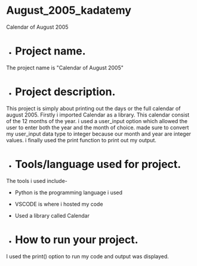 # August_2005_kadatemy
Calendar of August 2005



- # Project name.

 The project name is "Calendar of August 2005"
 

- # Project description.

This project is simply about printing out the days or the full calendar of august 2005. Firstly i imported Calendar as a library. This calendar consist of the 12
months of the year. i used a user_input option which allowed the user to enter both the year and the month of choice. made sure to convert my user_input data type to 
integer because our month and year are integer values. i finally used the print function to print out my output.


- # Tools/language used for project.

The tools i used include-

- Python is the programming language i used
- VSCODE is where i hosted my code
- Used a library called Calendar


- # How to run your project.

I used the print() option to run my code and output was displayed.
